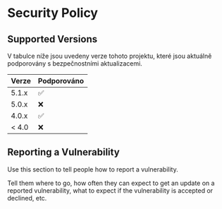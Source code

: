 # Security Policy

## Supported Versions

V tabulce níže jsou uvedeny verze tohoto projektu, které jsou aktuálně podporovány s bezpečnostními aktualizacemi.

| Verze | Podporováno          |
| ------- | ------------------ |
| 5.1.x   | :white_check_mark: |
| 5.0.x   | :x:                |
| 4.0.x   | :white_check_mark: |
| < 4.0   | :x:                |

## Reporting a Vulnerability

Use this section to tell people how to report a vulnerability.

Tell them where to go, how often they can expect to get an update on a
reported vulnerability, what to expect if the vulnerability is accepted or
declined, etc.
